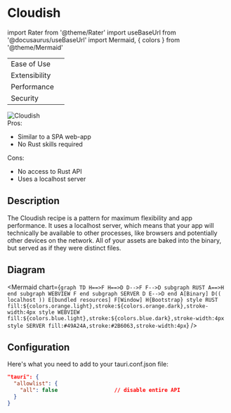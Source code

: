 # Cloudish

import Rater from '@theme/Rater'
import useBaseUrl from '@docusaurus/useBaseUrl'
import Mermaid, { colors } from '@theme/Mermaid'

<div className="row">
  <div className="col col--4">
    <table>
      <tr>
        <td>Ease of Use</td>
        <td><Rater value="5"/></td>
      </tr>
      <tr>
        <td>Extensibility</td>
        <td><Rater value="3"/></td>
      </tr>
      <tr>
        <td>Performance</td>
        <td><Rater value="3"/></td>
      </tr>
      <tr>
        <td>Security</td>
        <td><Rater value="2"/></td>
      </tr>
    </table>
  </div>
  <div className="col col--4 pattern-logo">
    <img src={useBaseUrl('img/recipes/Cloudish.svg')} alt="Cloudish" />
  </div>
    <div className="col col--4">
    Pros:
    <ul>
      <li>Similar to a SPA web-app</li>
      <li>No Rust skills required</li>
    </ul>
    Cons:
    <ul>
      <li>No access to Rust API</li>
      <li>Uses a localhost server</li>
    </ul>
  </div>
</div>

## Description

The Cloudish recipe is a pattern for maximum flexibility and app performance. It uses a localhost server, which means that your app will technically be available to other processes, like browsers and potentially other devices on the network. All of your assets are baked into the binary, but served as if they were distinct files.

## Diagram

<Mermaid chart={`graph TD
      H==>F
      H==>D
      D-->F
      F-->D
      subgraph RUST
      A==>H
      end
      subgraph WEBVIEW
      F
      end
      subgraph SERVER
      D
      E-->D
      end
      A[Binary]
      D(( localhost ))
      E[bundled resources]
      F[Window]
      H{Bootstrap}
      style RUST fill:${colors.orange.light},stroke:${colors.orange.dark},stroke-width:4px
      style WEBVIEW fill:${colors.blue.light},stroke:${colors.blue.dark},stroke-width:4px
      style SERVER fill:#49A24A,stroke:#2B6063,stroke-width:4px`} />


## Configuration

Here's what you need to add to your tauri.conf.json file:
```json
"tauri": {
  "allowlist": {
    "all": false                  // disable entire API
  }
}

```
